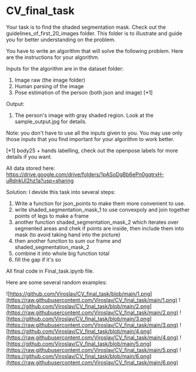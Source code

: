 # CV_final_task
Your task is to find the shaded segmentation mask.
Check out the guidelines_of_first_20_images folder. This folder is to illustrate and guide you for better understanding on the problem. 

You have to write an algorithm that will solve the following problem. Here are the instructions for your algorithm.

Inputs for the algorithm are in the dataset folder:
1. Image raw (the image folder)
2. Human parsing of the image 
3. Pose estimation of the person (both json and image) [*1]

Output:
1. The person's image with gray shaded region. Look at the sample_output.jpg for details.

Note: you don't have to use all the inputs given to you. You may use only those inputs that you find important for your algorithm to work better.



[*1]
body25 + hands labelling, check out the openpose labels for more details if you want.

All data stored here:
https://drive.google.com/drive/folders/1pASoDgBb6ePn0gqtrxH-uRdnkUl2hz1a?usp=sharing

Solution:
I devide this task into several steps:
1) Write a function for json_points to make them more convenient to use.
2) write shaded_segmentation_mask_1 to use convexpoly and join together points of legs to make a frame
3) another function shaded_segmentation_mask_2 which iterates over segmented areas and chek if points are inside, then include them into mask (to avoid taking hand into the picture)
4) then another function to sum our frame and shaded_segmentation_mask_2
5) combine it into whole big function total
6) fill the gap if it's so

All final code in Final_task.ipynb file.

Here are some several random examples:




![https://github.com/Viroslav/CV_final_task/blob/main/1.png](https://raw.githubusercontent.com/Viroslav/CV_final_task/main/1.png)
![https://github.com/Viroslav/CV_final_task/blob/main/2.png](https://raw.githubusercontent.com/Viroslav/CV_final_task/main/2.png)
![https://github.com/Viroslav/CV_final_task/blob/main/3.png](https://raw.githubusercontent.com/Viroslav/CV_final_task/main/3.png)
![https://github.com/Viroslav/CV_final_task/blob/main/4.png](https://raw.githubusercontent.com/Viroslav/CV_final_task/main/4.png)
![https://github.com/Viroslav/CV_final_task/blob/main/5.png](https://raw.githubusercontent.com/Viroslav/CV_final_task/main/5.png)
![https://github.com/Viroslav/CV_final_task/blob/main/6.png](https://raw.githubusercontent.com/Viroslav/CV_final_task/main/6.png)

